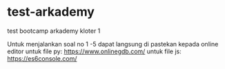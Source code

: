 # test-arkademy
test bootcamp arkademy kloter 1

Untuk menjalankan soal no 1 -5 dapat langsung di pastekan kepada online editor
untuk file py: https://www.onlinegdb.com/
untuk file js: https://es6console.com/
